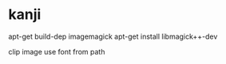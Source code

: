 # kanji

apt-get build-dep imagemagick
apt-get install libmagick++-dev

clip image
use font from path 

